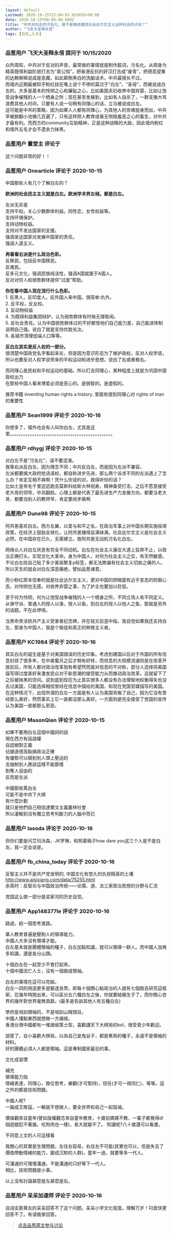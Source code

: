 ```yaml
---
layout: default
Lastmod: 2020-10-15T23:04:03.655856+00:00
date: 2020-10-15T00:00:00.000Z
title: "中共对白左的污名化，是不是推进建成社会达尔文主义丛林社会的计划？"
author: "飞天大圣释永信"
tags: [白左,入关]
---
```



### 品葱用户 **飞天大圣释永信** 提问于 10/15/2020
    
众所周知，中共对于反对的声音，最常做的事情就是制作脏词，污名化。从把身为精英既得利益阶层打击为“臭公知”，把香港反抗的好汉打击成“废青”，把德高望重的达赖喇嘛说成是恶魔，如此颠倒黑白的洗脑话术，中共最擅长不过。  
而墙内近期最被知乎粉红挂在嘴上说个不停的莫过于“白左”，“圣母”，而被说成白左的，大多是基本的怜悯之心和廉耻之心，比如美国夫妇收养中国弃婴，比如让饱受战争催残的人一个栖身之所；现在甚至发展到，比如有人自杀了，一群支猪大骂浪费其他人时间，只要有人说一句稍有同理心的话，立马被说成白左。  
这可能是中共的策略，因为如果人人都有同理心，为其他人的苦难挺身而出，中共早被掀翻小池塘几百遍了，只有这样把人教育成毫无恻隐羞恶之心的畜生，对中共才最有利。而西方的community互助精神，正是这种战略的大敌，因此墙内粉红和墙外五毛才会不遗余力抹黑。
    
                

### 品葱用户 **董堂主** 评论于 
        
这个问题非常的好！！
        
                

### 品葱用户 **Onearticle** 评论于 2020-10-15
        
中国那些人有几个了解白左的？  
  
**欧洲的社会民主主义就是白左。欧洲学术界左倾。都是白左。**  
  
左派无非是  
支持平权。关心少数群体利益。同性恋，女性权益等。  
支持环境保护。  
支持动物权益。  
支持对不发达国家的支援。  
强调发达国家对发展中国家的责任。  
强调人道主义。  
  
**再看看右派是什么政治色彩。**  
反移民。包括反中国移民。  
反难民。  
反多元文化，强调民族纯洁性，强调A国就属于A国人。  
反对对穷人和弱势群体提供“过度”帮助。  
  
**你在看中国人现在流行什么色彩。**  
1\. 反黑人，反印度人，反外国人来中国。很简单:仇外。  
2\. 反平权，反女权。  
3\. 反动物权益  
4\. 为既得利益集团辩护，认为弱势群体有时候无理取闹。  
5\. 反社会责任。认为中国弱势群体过的不好都怪他们自己能力差，自己能进体制说明自己强。说白了就是支持优胜劣汰。  
6\. 各城市清理低端人口等等。  
  
**反白左其实是反人权的一部分。**  
很清楚中国政党名字看起来左，但是因为意识形态为了维护政权，反对人权学说，所以也要反对人权学说带来的平权运动和进步思想。说白了右或者极右。  
  
而同理心是民权和平权运动的基础。所以打击同理心，某种程度上就是为巩固中国政权出力  
在那些中国人看来博爱必须是恶心的。是弱智的。是虚假的。  
  
推荐书籍 inventing human rights a history. 里面有提到同理心对 rights of man 的重要性
        
                

### 品葱用户 **Sean1999** 评论于 2020-10-16
        
你想多了，墙外也会有人叫你白左，尤其是这里。。。。。。。。。。。。。。。。。。。。。。。。。。。。。。。。。。。。。。。。。。。。。。
        
                

### 品葱用户 **rdhygj** 评论于 2020-10-15
        
对白左不是“污名化”，请不要混淆。  
我等右派反白左，因为理念不同；中共反白左，而是因为左派不兼容。  
左派都要搞大政府抢话语权，都自称进步先进，那么两个诉求不同的左派遇上了怎么办？肯定互相不爽啊！凭什么你说的对，我得听你的话？  
比如土皇帝毛千里迢迢跑去莫斯科给斯大林祝寿，精神备受打击，之后不愿意接受老大哥的领导，中苏翻脸。心理上都是代表了最先进生产力发展方向，都要当老大哥，都要当别人的教师爷，肯定要闹矛盾啊
        
                

### 品葱用户 **Dune98** 评论于 2020-10-15
        
阿共崽喜欢白左。西方左翼，以爱与和平之名，在政治军事上对中国长期实施绥靖政策，在经济上鼓励全球化，让阿共崽赚得盆满钵满。社会达尔文主义是社会主义必然，在中国存在已久，无需建立。故阿共崽无动机污名化白左。  
  
网络众人对白左厌恶有完全不同动机。白左在社会主义康庄大道上狂奔不止，以政治正确打头，实现文化大革命。身为中国人，对何为社会主义之实，有天然敏感。不论白左给自己贴了多少美丽繁复p标签，都无法欺骗有社会主义切肤之痛的人。所以天生的就会对白左深恶痛绝，譬如品葱诸君。  
  
而小粉红原本信奉的就是社会达尔文主义，更对中国的阴暗面有近乎变态的防御心态，对怜悯也无感。对收养弃婴之事，为了护主也要加以贬低。  
  
至于何为怜悯，何为让饱受战争催残的人一个栖身之所，不同立场人有不同定义。从保守派、普通人的授人以渔，授人以鱼，到白左的授人以他人之鱼，那就是另外的话题。不在此啰嗦。  
  
当黑命贵涂损共产主义受害者纪念碑，并在铭文前竖中指，我自觉如果我还支持白左，那身为中国人，我是个叛徒和真正的种族主义者。
        
                

### 品葱用户 **KC1984** 评论于 2020-10-16
        
其实白左的诞生是基于对美国错误的历史印象。考虑到建国以后对于外国的所有信息封锁了很多年，在中美蜜月之后才稍有好转，而信息的大规模流通则是在改革开放前后，所有人都对政治改革抱有希望然而面对信息的不对称，部分人选择将美国描写得过度美好来激发民众对于新思潮的接受能力从而推动政治改革。这就留下了之后被抹黑的空间。说到底到现在为止其实很多人都没有办法理智地权衡得失也没去过美国，只能选择相信曾经在信息中描绘的美国，和现在党国官媒描写的美国。在这种情况下，出现所谓的白左一方面是有人认为美国背叛了自己，因为它没有曾经那么美好，然而事实上它一直都没那么美好。一方面则是完全接受了党国的宣传认为美国一直都那么邪恶。
        
                

### 品葱用户 **MasonQian** 评论于 2020-10-15
        
如果不要用白左這個中國詞的話  
現在西方有話語權   
自認絕對正義  
佔據道德高點搞政治正確  
有優勢可以騎到別人頭上壓迫的  
去強制別人應該這樣不能那樣  
剝奪人自由的  
反而是左派  
  
中國那些罵白左  
可能不是中共下大棋  
有什麼計劃  
就只是他們自己相信達爾文主義叢林社會  
所以灌輸到沒有獨立思考判斷力的人腦中而已
        
                

### 品葱用户 **lasoda** 评论于 2020-10-16
        
但你们要是问艾玛沃森，JK罗琳，和照着稿子how dare you这三个人是不是白左，我一定会说是。
        
                

### 品葱用户 **fb_china_today** 评论于 2020-10-16
        
反智主义并不是共产党发明的, 中国文化有悠久的仇视精英的土壤  
http://www.aisixiang.com/data/75255.html  
余英时：反智论与中国政治传统——论儒、道、法三家政治思想的分野与汇流  
  
党国这么做一部分是梁家河的历史自觉。
        
                

### 品葱用户 **App148377le** 评论于 2020-10-16
        
路過，給一個思考進路。  
  
華人教育普遍是壓制人的領導能力。  
中國人大多沒有領導才能。  
白左基本就是團體領袖的種子，白左加點知識，就可以領導一群人。而中國人加再多知識，還是各分山頭。  
  
十個白左在一起至少不會打起來。  
十個中國流亡人士，沒有一個做成領袖。  
  
白左的事情在這可以完結。  
白左一詞的用途更多是驅逐良幣，即每十個關心點政治的人就有七個跑去研究這框架，花幾年時間出來，可以區分五六種白左之後，你就要結婚生子了。而你關心世界的幾年對世界毫無貢獻。(最多是告訴其他人有五種白左)  
  
學府是培訓領袖的，不是培訓山賊頭目。  
中國人懂點東西就想做一方諸侯。  
香港台灣中國都有一堆諸侯策士型，喜歡講天下大棋局的kol，很受青少年歡迎。  
  
說穿了，自小喜歡大棋局，以為自己是鬼谷子，都是煮熟的種子，永遠不是領袖的材料。  
好的團體必須人人都是領袖。這是專制國家最忌的事。  
  
文化成習慣  
  
補充  
領導能力指  
情緒表達，同理心，換位思考，樂觀(才可堅持)，信任(才可一視同仁)，等等。這之外的都是技術問題。  
  
中國人呢?  
一腦成王敗寇，一輸就不想做人，要全世界和自己一起毀滅。  
  
價值觀來自童年(譬如版權觀念來自童年教育，十歲前媽媽不教，一輩子都覺得dl個遊戲犯不著誰。吃狗肉也一樣)，長大就變不了。 知識呢?八十歲還可以看書。  
  
  
  
  
不同意上文的人可這樣看  
  
我關心的其實是生理問題，左往右容易，右往左不可能(其實也可以，但是失去了價值帶動情緒的能力，變成沉默的人群)。童年一過，就要等多一代人。  
  
可溝通的可慢慢溝通，不能溝通的只好等下一代人。  
相比，技術問題是小事。  
  
以上沒有討論甚麼是左甚麼是右。
        
                

### 品葱用户 **呆呆加速师** 评论于 2020-10-16
        
自诩支那黄左的呆呆回答不了这个问题。呆呆小学文化程度。理解万岁！叼盘侠更回答不了。有请俄爹回答。
        
                





> [点击品葱原文参与讨论](https://pincong.rocks/question/32282)

